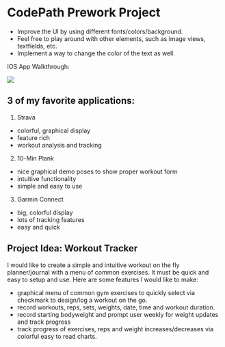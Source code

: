 # CodePath Prework Project


- Improve the UI by using different fonts/colors/background.
- Feel free to play around with other elements, such as image views, textfields, etc.
- Implement a way to change the color of the text as well.


IOS App Walkthrough:

![](https://i.imgur.com/6TO2hYB.gif)

 
## 3 of my favorite applications:

1. Strava
- colorful, graphical display
- feature rich
- workout analysis and tracking

2. 10-Min Plank
- nice graphical demo poses to show proper workout form
- intuitive functionality
- simple and easy to use

3. Garmin Connect
- big, colorful display
- lots of tracking features
- easy and quick  

## Project Idea: Workout Tracker
I would like to create a simple and intuitive workout on the fly planner/journal with a menu of common exercises. It must be quick and easy to setup and use. Here are some features I would like to make:

- graphical menu of common gym exercises to quickly select via checkmark to design/log a workout on the go.
- record workouts, reps, sets, weights, date, time and workout duration.
- record starting bodyweight and prompt user weekly for weight updates and track progress
- track progress of exercises, reps and weight increases/decreases via colorful easy to read charts.


  
